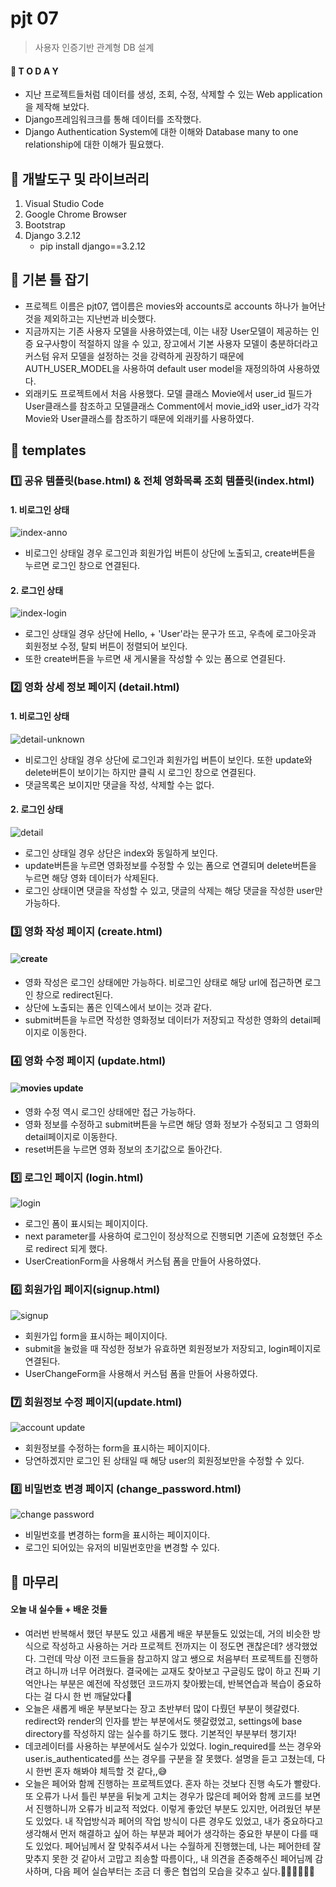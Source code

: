 # pjt 07

> 사용자 인증기반 관계형 DB 설계



#### 🧐 T O D A Y

- 지난 프로젝트들처럼 데이터를 생성, 조회, 수정, 삭제할 수 있는 Web application을 제작해 보았다. 
- Django프레임워크크를 통해 데이터를 조작했다.
- Django Authentication System에 대한 이해와 Database many to one relationship에 대한 이해가 필요했다.





## 🧱 개발도구 및 라이브러리

1. Visual Studio Code
2. Google Chrome Browser
3. Bootstrap
4. Django 3.2.12 
   - pip install django==3.2.12



## 🔨 기본 틀 잡기

- 프로젝트 이름은 pjt07, 앱이름은 movies와 accounts로 accounts 하나가 늘어난 것을 제외하고는 지난번과 비슷했다.
- 지금까지는 기존 사용자 모델을 사용하였는데, 이는 내장 User모델이 제공하는 인증 요구사항이 적절하지 않을 수 있고, 장고에서 기본 사용자 모델이 충분하더라고 커스텀 유저 모델을 설정하는 것을 강력하게 권장하기 때문에 AUTH_USER_MODEL을 사용하여 default user model을 재정의하여 사용하였다. 
- 외래키도 프로젝트에서 처음 사용했다. 모델 클래스 Movie에서 user_id 필드가 User클래스를 참조하고 모델클래스 Comment에서 movie_id와 user_id가 각각 Movie와 User클래스를 참조하기 때문에 외래키를 사용하였다.







## 🌟 templates

### 1️⃣ 공유 템플릿(base.html) & 전체 영화목록 조회 템플릿(index.html)

#### 1. 비로그인 상태

![index-anno](README-HYUN.assets/index-anno-16500308538181.PNG)

- 비로그인 상태일 경우 로그인과 회원가입 버튼이 상단에 노출되고, create버튼을 누르면 로그인 창으로 연결된다.

  

#### 2. 로그인 상태

![index-login](README-HYUN.assets/index-login-16500309539052.PNG)

- 로그인 상태일 경우 상단에 Hello, + 'User'라는 문구가 뜨고, 우측에 로그아웃과 회원정보 수정, 탈퇴 버튼이 정렬되어 보인다.
- 또한 create버튼을 누르면 새 게시물을 작성할 수 있는 폼으로 연결된다.





### 2️⃣ 영화 상세 정보 페이지 (detail.html)

#### 1. 비로그인 상태

![detail-unknown](README-HYUN.assets/detail-unknown-16500311415483.PNG)

- 비로그인 상태일 경우 상단에 로그인과 회원가입 버튼이 보인다. 또한 update와 delete버튼이 보이기는 하지만 클릭 시 로그인 창으로 연결된다.
- 댓글목록은 보이지만 댓글을 작성, 삭제할 수는 없다.



#### 2. 로그인 상태

![detail](README-HYUN.assets/detail-16500312280634.PNG)

- 로그인 상태일 경우 상단은 index와 동일하게 보인다.
- update버튼을 누르면 영화정보를 수정할 수 있는 폼으로 연결되며  delete버튼을 누르면 해당 영화 데이터가 삭제된다.
- 로그인 상태이면 댓글을 작성할 수 있고, 댓글의 삭제는 해당 댓글을 작성한 user만 가능하다.





### 3️⃣ 영화 작성 페이지 (create.html)

#### ![create](README-HYUN.assets/create-16500314077175.PNG)

- 영화 작성은 로그인 상태에만 가능하다. 비로그인 상태로 해당 url에 접근하면 로그인 창으로 redirect된다.
- 상단에 노출되는 폼은 인덱스에서 보이는 것과 같다.
- submit버튼을 누르면 작성한 영화정보 데이터가 저장되고 작성한 영화의 detail페이지로 이동한다. 





### 4️⃣ 영화 수정 페이지 (update.html)

#### ![movies update](README-HYUN.assets/movies%20update-16500315472876.PNG)

- 영화 수정 역시 로그인 상태에만 접근 가능하다.
- 영화 정보를 수정하고 submit버튼을 누르면 해당 영화 정보가 수정되고 그 영화의 detail페이지로 이동한다.
- reset버튼을 누르면 영화 정보의 초기값으로 돌아간다.





### 5️⃣ 로그인 페이지 (login.html)

![login](README-HYUN.assets/login-16500318568137.PNG)

- 로그인 폼이 표시되는 페이지이다. 
- next parameter를 사용하여 로그인이 정상적으로 진행되면 기존에 요청했던 주소로 redirect 되게 했다.
- UserCreationForm을 사용해서 커스텀 폼을 만들어 사용하였다.







### 6️⃣ 회원가입 페이지(signup.html)

![signup](README-HYUN.assets/signup-16500320594718.PNG)

- 회원가입 form을 표시하는 페이지이다.
- submit을 눌렀을 때 작성한 정보가 유효하면 회원정보가 저장되고, login페이지로 연결된다.
- UserChangeForm을 사용해서 커스텀 폼을 만들어 사용하였다.







### 7️⃣ 회원정보 수정 페이지(update.html)

![account update](README-HYUN.assets/account%20update-16500322270629.PNG)

- 회원정보를 수정하는 form을 표시하는 페이지이다.
- 당연하겠지만 로그인 된 상태일 때 해당 user의 회원정보만을 수정할 수 있다.







### 8️⃣ 비밀번호 변경 페이지 (change_password.html)

![change password](README-HYUN.assets/change%20password-165003233690610.PNG)

- 비밀번호를 변경하는 form을 표시하는 페이지이다.
- 로그인 되어있는 유저의 비밀번호만을 변경할 수 있다.







## 💫 마무리

#### 오늘 내 실수들 + 배운 것들

- 여러번 반복해서 했던 부분도 있고 새롭게 배운 부분들도 있었는데, 거의 비슷한 방식으로 작성하고 사용하는 거라 프로젝트 전까지는 이 정도면 괜찮은데? 생각했었다. 그런데 막상 이전 코드들을 참고하지 않고 쌩으로 처음부터 프로젝트를 진행하려고 하니까 너무 어려웠다. 결국에는 교재도 찾아보고 구글링도 많이 하고 진짜 기억안나는 부분은 예전에 작성했던 코드까지 찾아봤는데, 반복연습과 복습이 중요하다는 걸 다시 한 번 깨달았다🤧
- 오늘은 새롭게 배운 부분보다는 장고 초반부터 많이 다뤘던 부분이 헷갈렸다. redirect와 render의 인자를 받는 부분에서도 헷갈렸었고, settings에 base directory를 작성하지 않는 실수를 하기도 했다. 기본적인 부분부터 챙기자!
- 데코레이터를 사용하는 부분에서도 실수가 있었다. login_required를 쓰는 경우와 user.is_authenticated를 쓰는 경우를 구분을 잘 못했다. 설명을 듣고 고쳤는데, 다시 한번 혼자 해봐야 체득할 것 같다,,😅
- 오늘은 페어와 함께 진행하는 프로젝트였다. 혼자 하는 것보다 진행 속도가 빨랐다. 또 오류가 나서 틀린 부분을 뒤늦게 고치는 경우가 많은데 페어와 함께 코드를 보면서 진행하니까 오류가 비교적 적었다. 이렇게 좋았던 부분도 있지만, 어려웠던 부분도 있었다. 내 작업방식과 페어의 작업 방식이 다른 경우도 있었고, 내가 중요하다고 생각해서 먼저 해결하고 싶어 하는 부분과 페어가 생각하는 중요한 부분이 다를 때도 있었다. 페어님께서 잘 맞춰주셔서 나는 수월하게 진행했는데, 나는 페어한테 잘 맞추지 못한 것 같아서 고맙고 죄송할 따름이다,, 내 의견을 존중해주신 페어님께 감사하며, 다음 페어 실습부터는 조금 더 좋은 협업의 모습을 갖추고 싶다.💪🏻💪🏻💪🏻